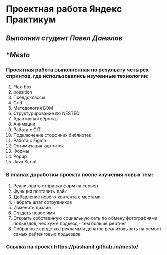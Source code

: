 # **Проектная работа Яндекс Практикум**
## *Выполнил студент Павел Данилов*

## **Mesto*

### Проектная работа выполненная по резульату четырёх спринтов, где использовались изученные технологии:
1. Flex-box
2. possition
3. Псевдоклассы
4. Grid
5. Методология БЭМ
6. Структурирование по NESTED
7. Адаптивная вёрстка
8. Анимации
9. Работа с GIT
10. Подключение сторонних библиотек
11. Работа с Figma
12. Оптимизация картинок
13. Формы
14. Popup
15. Java Script

### В планах доработки проекта после изучения новых тем:
1. Реализовать отправку форм на сервер
2. Функция поставить лайк
3. Добавление нового контента с местами
4. Набрать штат сотрудников
5. Изменить дизайн
6. Создать новое имя
7. Открыть собственную социальную сеть по обмену фотографиями подьездов, чех хуже подьезд - тем больше рейтинг
8. Собранные средста с рекламы и донатов реализовывать на ремонт самых рейтенговых подьездов

### Ссылка на проект https://pashanil.github.io/mesto/
